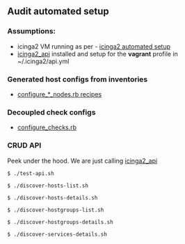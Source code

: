## Audit automated setup

### Assumptions: 

  - icinga2 VM running as per - [icinga2 automated setup](https://github.com/saurabh-hirani/talks/tree/master/monitoring-transition/automated-setup/icinga2_monitor)
  - [icinga2_api](https://github.com/saurabh-hirani/icinga2_api) installed and setup for the **vagrant** profile in ~/.icinga2/api.yml

### Generated host configs from inventories

  - [configure_*_nodes.rb recipes](https://github.com/saurabh-hirani/talks/tree/master/monitoring-transition/automated-setup/icinga2_monitor/recipes)

### Decoupled check configs

  - [configure_checks.rb](https://github.com/saurabh-hirani/talks/blob/master/monitoring-transition/automated-setup/icinga2_monitor/recipes/configure_checks.rb)

### CRUD API

Peek under the hood. We are just calling [icinga2_api](https://github.com/saurabh-hirani/icinga2_api)

```
$ ./test-api.sh
```

```
$ ./discover-hosts-list.sh
```

```
$ ./discover-hosts-details.sh
```

```
$ ./discover-hostgroups-list.sh
```

```
$ ./discover-hostgroups-details.sh
```

```
$ ./discover-services-details.sh
```
